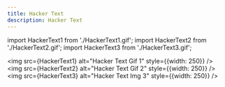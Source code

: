 ```yaml
---
title: Hacker Text
description: Hacker Text
---
```


import HackerText1 from './HackerText1.gif';
import HackerText2 from './HackerText2.gif';
import HackerText3 from './HackerText3.gif';

<img src={HackerText1} alt="Hacker Text Gif 1" style={{width: 250}} />
<img src={HackerText2} alt="Hacker Text Gif 2" style={{width: 250}} />
<img src={HackerText3} alt="Hacker Text Img 3" style={{width: 250}} />

<LinkCard title="See on Github" href="https://github.com/Szymon-Michalak/iOS-Components/tree/main/UI/iOSWelcomeScreen" />
